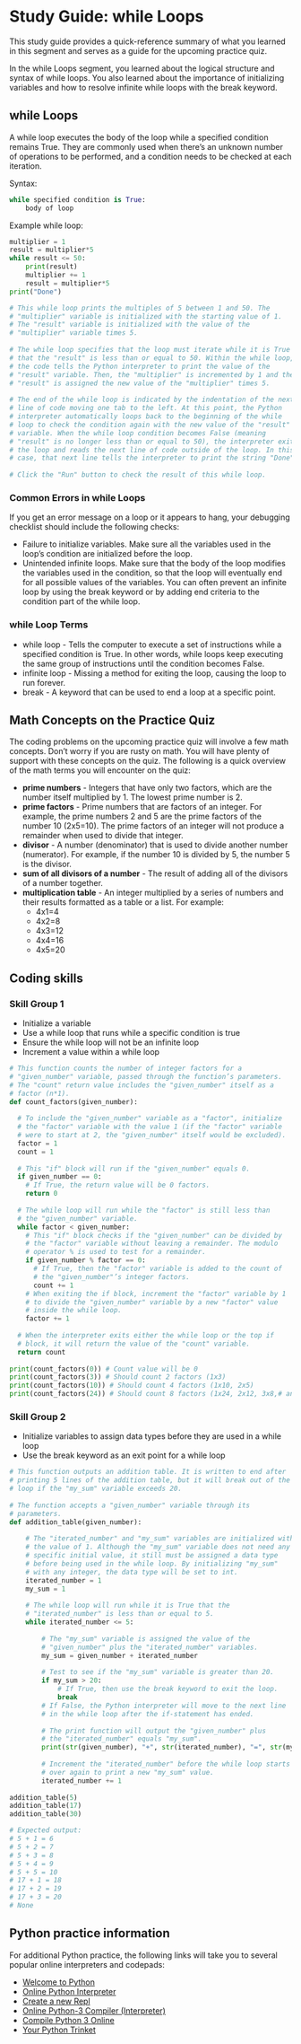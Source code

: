 # Study Guide: while Loops

This study guide provides a quick-reference summary of what you learned in this segment and serves as a guide for the upcoming practice quiz.  

In the while Loops segment, you learned about the logical structure and syntax of while loops. You also learned about the importance of initializing variables and how to resolve infinite while loops with the break keyword.  

## while Loops

A while loop executes the body of the loop while a specified condition remains True. They are commonly used when there’s an unknown number of operations to be performed, and a condition needs to be checked at each iteration.

Syntax:

```python
while specified condition is True:
    body of loop
```

Example while loop:

```python
multiplier = 1
result = multiplier*5
while result <= 50:
    print(result)
    multiplier += 1
    result = multiplier*5
print("Done")

# This while loop prints the multiples of 5 between 1 and 50. The
# "multiplier" variable is initialized with the starting value of 1. 
# The "result" variable is initialized with the value of the 
# "multiplier" variable times 5. 
 
# The while loop specifies that the loop must iterate while it is True 
# that the "result" is less than or equal to 50. Within the while loop, 
# the code tells the Python interpreter to print the value of the 
# "result" variable. Then, the "multiplier" is incremented by 1 and the
# "result" is assigned the new value of the "multiplier" times 5. 
 
# The end of the while loop is indicated by the indentation of the next 
# line of code moving one tab to the left. At this point, the Python
# interpreter automatically loops back to the beginning of the while
# loop to check the condition again with the new value of the "result"
# variable. When the while loop condition becomes False (meaning
# "result" is no longer less than or equal to 50), the interpreter exits
# the loop and reads the next line of code outside of the loop. In this 
# case, that next line tells the interpreter to print the string "Done". 
 
# Click the "Run" button to check the result of this while loop.
```
  
### Common Errors in while Loops

If you get an error message on a loop or it appears to hang, your debugging checklist should include the following checks:

- Failure to initialize variables. Make sure all the variables used in the loop’s condition are initialized before the loop.
- Unintended infinite loops. Make sure that the body of the loop modifies the variables used in the condition, so that the loop will eventually end for all possible values of the variables. You can often prevent an infinite loop by using the break keyword or by adding end criteria to the condition part of the while loop.

### while Loop Terms

- while loop - Tells the computer to execute a set of instructions while a specified condition is True. In other words, while loops keep executing the same group of instructions until the condition becomes False.
- infinite loop - Missing a method for exiting the loop, causing the loop to run forever.
- break - A keyword that can be used to end a loop at a specific point. 

## Math Concepts on the Practice Quiz

The coding problems on the upcoming practice quiz will involve a few math concepts. Don’t worry if you are rusty on math. You will have plenty of support with these concepts on the quiz. The following is a quick overview of the math terms you will encounter on the quiz:  

- **prime numbers** - Integers that have only two factors, which are the number itself multiplied by 1. The lowest prime number is 2.
- **prime factors** - Prime numbers that are factors of an integer. For example, the prime numbers 2 and 5 are the prime factors of the number 10 (2x5=10). The prime factors of an integer will not produce a remainder when used to divide that integer. 
- **divisor** - A number (denominator) that is used to divide another number (numerator). For example, if the number 10 is divided by 5, the number 5 is the divisor.
- **sum of all divisors of a number** - The result of adding all of the divisors of a number together.  
- **multiplication table** - An integer multiplied by a series of numbers and their results formatted as a table or a list. For example:
    - 4x1=4
    - 4x2=8
    - 4x3=12
    - 4x4=16
    - 4x5=20

## Coding skills

### Skill Group 1

- Initialize a variable
- Use a while loop that runs while a specific condition is true
- Ensure the while loop will not be an infinite loop
- Increment a value within a while loop

```python
# This function counts the number of integer factors for a 
# "given_number" variable, passed through the function’s parameters.
# The "count" return value includes the "given_number" itself as a 
# factor (n*1). 
def count_factors(given_number):
 
  # To include the "given_number" variable as a "factor", initialize
  # the "factor" variable with the value 1 (if the "factor" variable
  # were to start at 2, the "given_number" itself would be excluded). 
  factor = 1
  count = 1
 
  # This "if" block will run if the "given_number" equals 0.
  if given_number == 0:
    # If True, the return value will be 0 factors. 
    return 0
 
  # The while loop will run while the "factor" is still less than
  # the "given_number" variable.
  while factor < given_number:
    # This "if" block checks if the "given_number" can be divided by
    # the "factor" variable without leaving a remainder. The modulo
    # operator % is used to test for a remainder.
    if given_number % factor == 0:
      # If True, then the "factor" variable is added to the count of
      # the "given_number"’s integer factors.
      count += 1
    # When exiting the if block, increment the "factor" variable by 1
    # to divide the "given_number" variable by a new "factor" value
    # inside the while loop.
    factor += 1
 
  # When the interpreter exits either the while loop or the top if
  # block, it will return the value of the "count" variable.
  return count
 
print(count_factors(0)) # Count value will be 0
print(count_factors(3)) # Should count 2 factors (1x3)
print(count_factors(10)) # Should count 4 factors (1x10, 2x5)
print(count_factors(24)) # Should count 8 factors (1x24, 2x12, 3x8,# and 4x6). 
```
   
### Skill Group 2

- Initialize variables to assign data types before they are used in a while loop 
- Use the break keyword as an exit point for a while loop

```python
# This function outputs an addition table. It is written to end after
# printing 5 lines of the addition table, but it will break out of the
# loop if the "my_sum" variable exceeds 20. 
 
# The function accepts a "given_number" variable through its 
# parameters.
def addition_table(given_number):
 
    # The "iterated_number" and "my_sum" variables are initialized with
    # the value of 1. Although the "my_sum" variable does not need any
    # specific initial value, it still must be assigned a data type
    # before being used in the while loop. By initializing "my_sum"
    # with any integer, the data type will be set to int.
    iterated_number = 1
    my_sum = 1
 
    # The while loop will run while it is True that the   
    # "iterated_number" is less than or equal to 5.
    while iterated_number <= 5:
 
        # The "my_sum" variable is assigned the value of the
        # "given_number" plus the "iterated_number" variables.
        my_sum = given_number + iterated_number
 
        # Test to see if the "my_sum" variable is greater than 20.
        if my_sum > 20:
            # If True, then use the break keyword to exit the loop. 
            break
        # If False, the Python interpreter will move to the next line 
        # in the while loop after the if-statement has ended.  
 
        # The print function will output the "given_number" plus
        # the "iterated_number" equals "my_sum".
        print(str(given_number), "+", str(iterated_number), "=", str(my_sum))
 
        # Increment the "iterated_number" before the while loop starts
        # over again to print a new "my_sum" value.
        iterated_number += 1
 
addition_table(5)
addition_table(17)
addition_table(30)

# Expected output:
# 5 + 1 = 6
# 5 + 2 = 7
# 5 + 3 = 8
# 5 + 4 = 9
# 5 + 5 = 10
# 17 + 1 = 18
# 17 + 2 = 19
# 17 + 3 = 20
# None
```
  
## Python practice information

For additional Python practice, the following links will take you to several popular online interpreters and codepads:

- [Welcome to Python](https://www.python.org/shell/)
- [Online Python Interpreter](https://www.onlinegdb.com/online_python_interpreter)
- [Create a new Repl](https://repl.it/languages/python3)
- [Online Python-3 Compiler (Interpreter)](https://www.tutorialspoint.com/execute_python3_online.php)
- [Compile Python 3 Online](https://rextester.com/l/python3_online_compiler)
- [Your Python Trinket](https://trinket.io/python3)